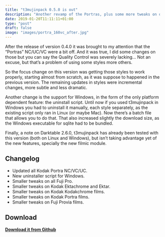 ```yaml
---
title: "t3mujinpack 0.5.0 is out"
description: "Another revamp of the Portras, plus some more tweaks on other Kodak films"
date: 2019-01-20T11:11:11+01:00
type: "post"
draft: false
image: "images/portra_160vc_after.jpg"
---
```


After the release of version 0.4.0 it was brought to my attention that the “Portras” NC/UC/VC were a bit off. And it was true, I did some changes on those but you can say the Quality Control was severely lacking… Not an excuse, but that’s a problem of using some styles more others.

So the focus change on this version was getting those styles to work properly, starting almost from scratch, as it was suppose to happened in the previous version. The remaining updates in styles were incremental changes, more subtle and less dramatic.

Another change is the support for Windows, in the form of the only platform dependent feature: the uninstall script. Until now if you used t3mujinpack in Windows you had to uninstall it manually, each style separately, as the existing script only ran in Linux (or maybe Mac). Now there’s a batch file that allows you to do that. That also increased slightly the download size, as the Windows executable for sqlite had to be bundled.

Finally, a note on Darktable 2.6.0, t3mujinpack has already been tested with this version (both on Linux and Windows), but isn’t taking advantage yet of the new features, specially the new filmic module.


## Changelog
- Updated all Kodak Portra NC/VC/UC.
- New uninstaller script for Windows.
- Smaller tweaks on all Fuji Pro.
- Smaller tweaks on Kodak Ektachrome and Ektar.
- Smaller tweaks on Kodak Kodakchrome films.
- Smaller tweaks on Kodak Portra films.
- Smaller tweaks on Fuji Provia films.


## Download
**[Download it from Github](https://github.com/t3mujinpack/t3mujinpack/releases/download/v0.5.0/t3mujinpack_0-5-0.zip)**
